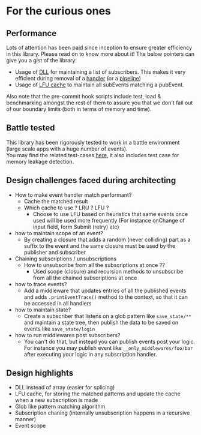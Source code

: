 # For the curious ones

## Performance

Lots of attention has been paid since inception to ensure greater efficiency in this library. Please read on to know more about it! The below pointers can give you a gist of the library:

* Usage of [DLL](https://www.npmjs.com/package/@akashbabu/node-dll) for maintaining a list of subscribers. This makes it very efficient during removal of a [handler](terminology.html#handler) \(or a [pipeline](terminology.html#subscription-pipeline)\)
* Usage of [LFU cache](https://www.npmjs.com/package/@akashbabu/lfu-cache) to maintain all subEvents matching a pubEvent.

Also note that the pre-commit hook scripts include test, load & benchmarking amongst the rest of them to assure you that we don't fall out of our boundary limits \(both in terms of memory and time\).

## Battle tested

This library has been rigorously tested to work in a battle environment \(large scale apps with a huge number of events\).  
You may find the related test-cases [here](https://github.com/AkashBabu/supervised-emitter/blob/master/load/load-test.ts), it also includes test case for memory leakage detection.


## Design challenges faced during architecting

* How to make event handler match performant? 
  * Cache the matched result
  * Which cache to use ? LRU ? LFU ?
    * Choose to use LFU based on heuristics that same events once used will be used more frequently \(For instance onChange of input field, form Submit \(retry\) etc\)
* how to maintain scope of an event?
  * By creating a closure that adds a random \(never colliding\) part as a suffix to the event and the same closure must be used by the publisher and subscriber
* Chaining subscriptions / unsubscriptions
  * How to unsubscribe from all the subscriptions at once ??
    * Used scope \(closure\) and recursion methods to unsubscribe from all the chained subscriptions at once
* how to trace events?
  * Add a middleware that updates entries of all the published events and adds `.printEventTrace()` method to the context, so that it can be accessed in all handlers
* how to maintain state?
  * Create a subscriber that listens on a glob pattern like `save_state/**` and maintain a state tree, then publish the data to be saved on events like `save_state/login`
* how to run middlewares post subscribers?
  * You can't do that, but instead you can publish events post your logic. For instance you may publish event like `__only_middlewares/foo/bar` after executing your logic in any subscription handler.

## Design highlights

* DLL instead of array \(easier for splicing\)
* LFU cache, for storing the matched patterns and update the cache when a new subscription is made
* Glob like pattern matching algorithm
* Subscription chaning \(internally unsubscription happens in a recursive manner\)
* Event scope
